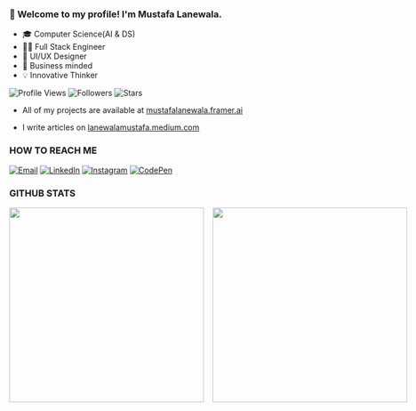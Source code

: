 ### 👋 Welcome to my profile! I'm Mustafa Lanewala.

- 🎓 Computer Science(AI & DS)
- 👨‍💻 Full Stack Engineer
- 🎨 UI/UX Designer
- 💼 Business minded
- 💡 Innovative Thinker

![Profile Views](https://komarev.com/ghpvc/?username=Mustafalanewala&style=flat-square&color=blue&logo=views&logoColor=white)
![Followers](https://img.shields.io/github/followers/Mustafalanewala?style=flat-square&color=blue&logo=&logoColor=white)
![Stars](https://img.shields.io/github/stars/Mustafalanewala?style=flat-square&color=blue&logo=&logoColor=white)

- All of my projects are available at
  [mustafalanewala.framer.ai](https://mustafalanewala.framer.ai/)

- I write articles on
  [lanewalamustafa.medium.com](https://lanewalamustafa.medium.com/)


### HOW TO REACH ME

[![Email](https://img.shields.io/badge/-Email-000?&logo=gmail&style=for-the-badge)](mailto:https.mustafalanewala@gmail.com)
[![LinkedIn](https://img.shields.io/badge/-LinkedIn-000?&logo=linkedin&style=for-the-badge)](https://www.linkedin.com/in/mustafa-lanewala-m2004/)
[![Instagram](https://img.shields.io/badge/-Instagram-000?&logo=instagram&style=for-the-badge)](https://www.instagram.com/mustafa.lanewala/)
[![CodePen](https://img.shields.io/badge/-CodePen-000?&logo=codepen&style=for-the-badge)](https://codepen.io/Mustafa-lanewala/)


### GITHUB STATS

<p style="display:flex; gap:1rem;"><img src="https://github-readme-stats-sigma-five.vercel.app/api?username=Mustafalanewala&show_icons=true&theme=tokyonight&count_private=true" width="350" /> <img src="https://github-readme-streak-stats.herokuapp.com/?user=Mustafalanewala&show_icons=true&theme=tokyonight&count_private=true" width="350" /></p>
